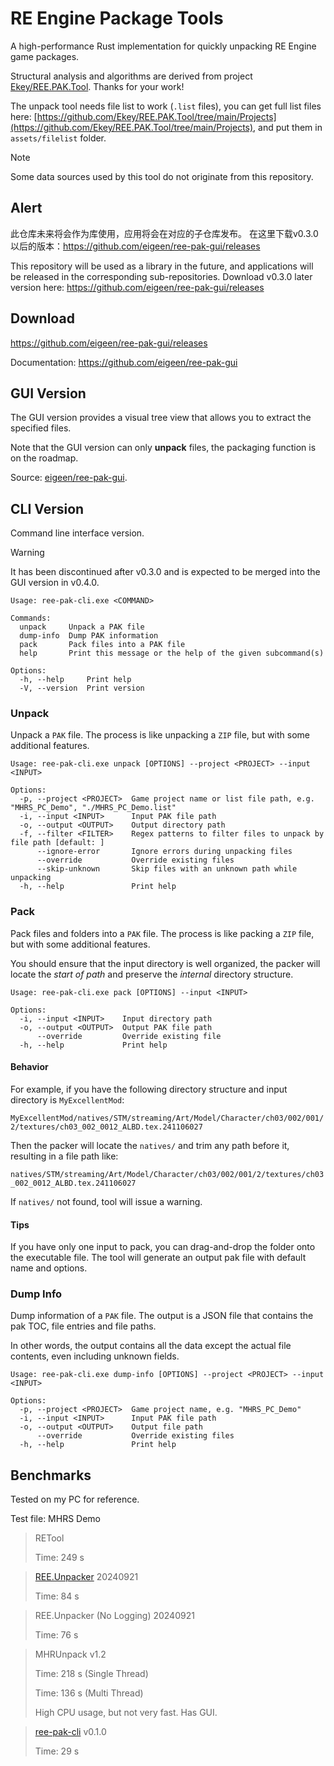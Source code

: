 # RE Engine Package Tools

A high-performance Rust implementation for quickly unpacking RE Engine game packages.

Structural analysis and algorithms are derived from project [Ekey/REE.PAK.Tool](https://github.com/Ekey/REE.PAK.Tool). Thanks for your work!

The unpack tool needs file list to work (`.list` files), you can get full list files here: [https://github.com/Ekey/REE.PAK.Tool/tree/main/Projects](https://github.com/Ekey/REE.PAK.Tool/tree/main/Projects), and put them in `assets/filelist` folder.

> [!NOTE]
> Some data sources used by this tool do not originate from this repository.

## Alert

此仓库未来将会作为库使用，应用将会在对应的子仓库发布。
在这里下载v0.3.0以后的版本：https://github.com/eigeen/ree-pak-gui/releases

This repository will be used as a library in the future, and applications will be released in the corresponding sub-repositories.
Download v0.3.0 later version here: https://github.com/eigeen/ree-pak-gui/releases

## Download

https://github.com/eigeen/ree-pak-gui/releases

Documentation: https://github.com/eigeen/ree-pak-gui

## GUI Version

The GUI version provides a visual tree view that allows you to extract the specified files.

Note that the GUI version can only **unpack** files, the packaging function is on the roadmap.

Source: [eigeen/ree-pak-gui](https://github.com/eigeen/ree-pak-gui).

## CLI Version

Command line interface version.

> [!WARNING]
> It has been discontinued after v0.3.0 and is expected to be merged into the GUI version in v0.4.0.

```
Usage: ree-pak-cli.exe <COMMAND>

Commands:
  unpack     Unpack a PAK file
  dump-info  Dump PAK information
  pack       Pack files into a PAK file
  help       Print this message or the help of the given subcommand(s)

Options:
  -h, --help     Print help
  -V, --version  Print version
```

### Unpack

Unpack a `PAK` file. The process is like unpacking a `ZIP` file, but with some additional features.

```
Usage: ree-pak-cli.exe unpack [OPTIONS] --project <PROJECT> --input <INPUT>

Options:
  -p, --project <PROJECT>  Game project name or list file path, e.g. "MHRS_PC_Demo", "./MHRS_PC_Demo.list"
  -i, --input <INPUT>      Input PAK file path
  -o, --output <OUTPUT>    Output directory path
  -f, --filter <FILTER>    Regex patterns to filter files to unpack by file path [default: ]
      --ignore-error       Ignore errors during unpacking files
      --override           Override existing files
      --skip-unknown       Skip files with an unknown path while unpacking
  -h, --help               Print help
```

### Pack

Pack files and folders into a `PAK` file. The process is like packing a `ZIP` file, but with some additional features.

You should ensure that the input directory is well organized, the packer will locate the *start of path* and preserve the *internal* directory structure.

```
Usage: ree-pak-cli.exe pack [OPTIONS] --input <INPUT>

Options:
  -i, --input <INPUT>    Input directory path
  -o, --output <OUTPUT>  Output PAK file path
      --override         Override existing file
  -h, --help             Print help
```

#### Behavior

For example, if you have the following directory structure and input directory is `MyExcellentMod`:

`MyExcellentMod/natives/STM/streaming/Art/Model/Character/ch03/002/001/2/textures/ch03_002_0012_ALBD.tex.241106027`

Then the packer will locate the `natives/` and trim any path before it, resulting in a file path like:

`natives/STM/streaming/Art/Model/Character/ch03/002/001/2/textures/ch03_002_0012_ALBD.tex.241106027`

If `natives/` not found, tool will issue a warning.

#### Tips

If you have only one input to pack, you can drag-and-drop the folder onto the executable file. The tool will generate an output pak file with default name and options.

### Dump Info

Dump information of a `PAK` file. The output is a JSON file that contains the pak TOC, file entries and file paths.

In other words, the output contains all the data except the actual file contents, even including unknown fields.

```
Usage: ree-pak-cli.exe dump-info [OPTIONS] --project <PROJECT> --input <INPUT>

Options:
  -p, --project <PROJECT>  Game project name, e.g. "MHRS_PC_Demo"
  -i, --input <INPUT>      Input PAK file path
  -o, --output <OUTPUT>    Output file path
      --override           Override existing files
  -h, --help               Print help
```

## Benchmarks

Tested on my PC for reference.

Test file: MHRS Demo

> RETool
> 
> Time: 249 s

> [REE.Unpacker](https://github.com/Ekey/REE.PAK.Tool) 20240921
> 
> Time: 84 s

> REE.Unpacker (No Logging) 20240921
> 
> Time: 76 s

> MHRUnpack v1.2
> 
> Time: 218 s (Single Thread)
> 
> Time: 136 s (Multi Thread)
> 
> High CPU usage, but not very fast.
> Has GUI.

> [ree-pak-cli](https://github.com/eigeen/ree-pak-rs) v0.1.0
> 
> Time: 29 s

